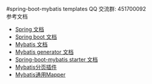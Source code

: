 #spring-boot-mybatis templates 
QQ 交流群: 451700092  
参考文档
* [Spring 文档](http://docs.spring.io/spring/docs/current/spring-framework-reference/htmlsingle/)
* [Spring boot 文档](http://docs.spring.io/spring-boot/docs/current/reference/htmlsingle)
* [Mybatis 文档](http://www.mybatis.org/mybatis-3/)
* [Mybatis generator 文档](http://www.mybatis.org/generator/)
* [Spring-boot-mybatis starter 文档](http://www.mybatis.org/spring-boot-starter/mybatis-spring-boot-autoconfigure/)
* [Mybatis分页插件](https://github.com/pagehelper/Mybatis-PageHelper)
* [Mybatis通用Mapper](https://github.com/abel533/Mapper)
